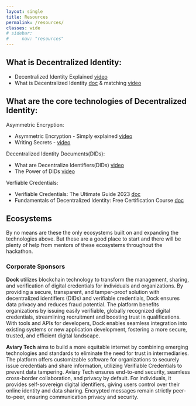 ```yaml
---
layout: single
title: Resources
permalink: /resources/
classes: wide
# sidebar:
#     nav: "resources"
---
```



## What is Decentralized Identity:
- Decentralized Identity Explained [video](https://www.youtube.com/watch?v=Ew-_F-OtDFI)
- What is Decentralized Identity [doc](https://www.okta.com/blog/2021/01/what-is-decentralized-identity/) & matching [video](https://www.youtube.com/watch?v=gWfAIYXcyH4)


## What are the core technologies of Decentralized Identity:

Asymmetric Encryption:
 - Asymmetric Encryption - Simply explained [video](https://www.youtube.com/watch?v=AQDCe585Lnc)
 - Writing Secrets - [video](https://www.youtube.com/watch?v=Kqm0LZeu_-4)

Decentralized Identity Documents(DIDs): 
 - What are Decentralize Identifiers(DIDs) [video](https://www.youtube.com/watch?v=gWgAgpfLEIQ)
 - The Power of DIDs [video](https://www.youtube.com/watch?v=yb9ATkwBFJA)

Verfiable Credentials:
 - Verifiable Credentials: The Ultimate Guide 2023 [doc](https://www.dock.io/post/verifiable-credentials)
 - Fundamentals of Decentralized Identity: Free Certification Course [doc](https://blog.dock.io/decentralized-identity-certification-course/)



## Ecosystems

By no means are these the only ecosystems built on and expanding the technologies above. But these are a good place to start and there will be plenty of help from mentors of these ecosystems throughout the hackathon.

### Corporate Sponsors

**Dock** utilizes blockchain technology to transform the management, sharing, and verification of digital credentials for individuals and organizations. By providing a secure, transparent, and tamper-proof solution with decentralized identifiers (DIDs) and verifiable credentials, Dock ensures data privacy and reduces fraud potential. The platform benefits organizations by issuing easily verifiable, globally recognized digital credentials, streamlining recruitment and boosting trust in qualifications. With tools and APIs for developers, Dock enables seamless integration into existing systems or new application development, fostering a more secure, trusted, and efficient digital landscape.

**Aviary Tech** aims to build a more equitable internet by combining emerging technologies and standards to eliminate the need for trust in intermediaries. The platform offers customizable software for organizations to securely issue credentials and share information, utilizing Verifiable Credentials to prevent data tampering. Aviary Tech ensures end-to-end security, seamless cross-border collaboration, and privacy by default. For individuals, it provides self-sovereign digital identifiers, giving users control over their online identity and data sharing. Encrypted messages remain strictly peer-to-peer, ensuring communication privacy and security.

<!-- There are multiple different implementations for acheiving Decentralized Identity. Each are quite involved on their own.

TrustOverIP - https://trustoverip.org/toip-model/
Hyperledger Aires- https://www.edx.org/course/identity-in-hyperledger-aries-indy-and-ursa -->




<!-- Credential Exchange:
- DIF(PE)
- Hyperledger Aries
- W3C? -Credential Handler Api

Verifying Credentials:
- DID Document -->


<!-- https://tno-ssi-lab.github.io/standardisation-overview/docs.html -->



<!-- 

Introduction to Hyperledger Self-Sovereign Identity Solutions(require registration) - https://www.edx.org/course/identity-in-hyperledger-aries-indy-and-ursa




- Dock API https://docs.api.dock.io/
- Dock Certs (no-code platform) https://certs.dock.io/

Combines Dids/VCs and gives a good summary(plugs mobi a bit too much) - https://www.youtube.com/watch?v=lixl_FRhlhE


# Specs:
https://github.com/Sphereon-Opensource/pex 
Wallet Rendering - https://identity.foundation/wallet-rendering/
Presentation Exchange(not beginner) - https://identity.foundation/presentation-exchange/
Credential Manifest - https://identity.foundation/credential-manifest/

DIF Specs -  All repos have links to their specs https://github.com/decentralized-identity

 -->

